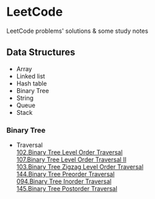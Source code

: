 # LeetCode
LeetCode problems' solutions &amp; some study notes

## Data Structures
* Array
* Linked list
* Hash table
* Binary Tree
* String
* Queue
* Stack


### Binary Tree
  * Traversal
    <br>[102.Binary Tree Level Order Traversal](https://github.com/ceezyyy/LeetCode-daily/blob/master/Python3/102.Binary%20Tree%20Level%20Order%20Traversal.py)
    <br>[107.Binary Tree Level Order Traversal II](https://github.com/ceezyyy/LeetCode-daily/blob/master/Python3/107.Binary%20Tree%20Level%20Order%20Traversal%20II.py)
    <br>[103.Binary Tree Zigzag Level Order Traversal](https://github.com/ceezyyy/LeetCode-daily/blob/master/Python3/103.Binary%20Tree%20Zigzag%20Level%20Order%20Traversal.py)
    <br>[144.Binary Tree Preorder Traversal](https://github.com/ceezyyy/LeetCode-daily/blob/master/Python3/144.Binary%20Tree%20Preorder%20Traversal.py)
    <br>[094.Binary Tree Inorder Traversal](https://github.com/ceezyyy/LeetCode-daily/blob/master/Python3/094.Binary%20Tree%20Inorder%20Traversal.py)
    <br>[145.Binary Tree Postorder Traversal](https://github.com/ceezyyy/LeetCode-daily/blob/master/Python3/145.Binary%20Tree%20Postorder%20Traversal.py)
  
